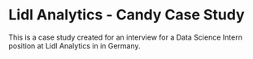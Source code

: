 # Lidl Analytics - Candy Case Study

This is a case study created for an interview for a Data Science Intern position at Lidl Analytics in in Germany.

